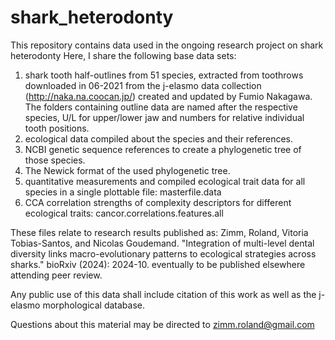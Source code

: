 # shark_heterodonty

This repository contains data used in the ongoing research project on shark heterodonty
Here, I share the following base data sets:

1. shark tooth half-outlines from 51 species, extracted from toothrows downloaded in 06-2021 from the j-elasmo data collection
   (http://naka.na.coocan.jp/) created and updated by Fumio Nakagawa. The folders containing outline data are named after the respective species, U/L for upper/lower jaw and numbers for relative individual tooth positions.
3. ecological data compiled about the species and their references.
4. NCBI genetic sequence references to create a phylogenetic tree of those species.
5. The Newick format of the used phylogenetic tree.
6. quantitative measurements and compiled ecological trait data for all species in a single plottable file: masterfile.data
7. CCA correlation strengths of complexity descriptors for different ecological traits: cancor.correlations.features.all

These files relate to research results published as:
Zimm, Roland, Vitoria Tobias-Santos, and Nicolas Goudemand. "Integration of multi-level dental diversity links macro-evolutionary patterns to ecological strategies across sharks." bioRxiv (2024): 2024-10.
eventually to be published elsewhere attending peer review.

Any public use of this data shall include citation of this work as well as the j-elasmo morphological database.

Questions about this material may be directed to zimm.roland@gmail.com
